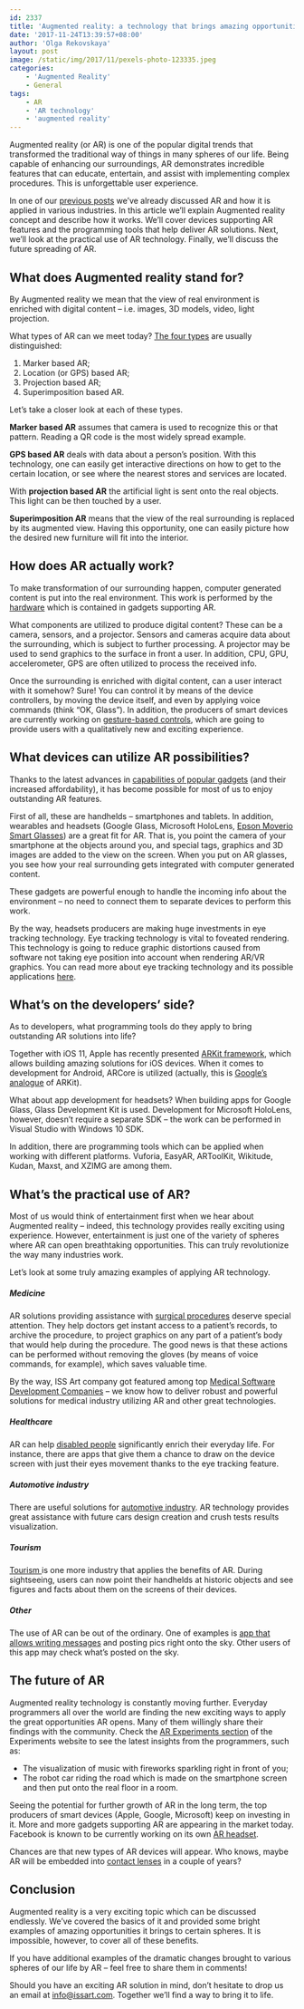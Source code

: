 ```yaml
---
id: 2337
title: 'Augmented reality: a technology that brings amazing opportunities'
date: '2017-11-24T13:39:57+08:00'
author: 'Olga Rekovskaya'
layout: post
image: /static/img/2017/11/pexels-photo-123335.jpeg
categories:
    - 'Augmented Reality'
    - General
tags:
    - AR
    - 'AR technology'
    - 'augmented reality'
---
```


Augmented reality (or AR) is one of the popular digital trends that transformed the traditional way of things in many spheres of our life. Being capable of enhancing our surroundings, AR demonstrates incredible features that can educate, entertain, and assist with implementing complex procedures. This is unforgettable user experience.

In one of our [previous posts](http://www.issart.com/blog/augmented-reality-staying-ahead-industry/) we’ve already discussed AR and how it is applied in various industries. In this article we’ll explain Augmented reality concept and describe how it works. We’ll cover devices supporting AR features and the programming tools that help deliver AR solutions. Next, we’ll look at the practical use of AR technology. Finally, we’ll discuss the future spreading of AR.

## What does Augmented reality stand for?

By Augmented reality we mean that the view of real environment is enriched with digital content – i.e. images, 3D models, video, light projection.

What types of AR can we meet today? [The four types](http://www.realitytechnologies.com/augmented-reality) are usually distinguished:

1. Marker based AR;
2. Location (or GPS) based AR;
3. Projection based AR;
4. Superimposition based AR.

Let’s take a closer look at each of these types.

**Marker based AR** assumes that camera is used to recognize this or that pattern. Reading a QR code is the most widely spread example.

**GPS based AR** deals with data about a person’s position. With this technology, one can easily get interactive directions on how to get to the certain location, or see where the nearest stores and services are located.

With **projection based AR** the artificial light is sent onto the real objects. This light can be then touched by a user.

**Superimposition AR** means that the view of the real surrounding is replaced by its augmented view. Having this opportunity, one can easily picture how the desired new furniture will fit into the interior.

## How does AR actually work?

To make transformation of our surrounding happen, computer generated content is put into the real environment. This work is performed by the [hardware](http://www.techradar.com/how-to/what-is-augmented-reality) which is contained in gadgets supporting AR.

What components are utilized to produce digital content? These can be a camera, sensors, and a projector. Sensors and cameras acquire data about the surrounding, which is subject to further processing. A projector may be used to send graphics to the surface in front a user. In addition, CPU, GPU, accelerometer, GPS are often utilized to process the received info.

Once the surrounding is enriched with digital content, can a user interact with it somehow? Sure! You can control it by means of the device controllers, by moving the device itself, and even by applying voice commands (think “OK, Glass”). In addition, the producers of smart devices are currently working on [gesture-based controls](https://www.digitaltrends.com/virtual-reality/augmented-reality-gesture-controls/), which are going to provide users with a qualitatively new and exciting experience.

## What devices can utilize AR possibilities?

Thanks to the latest advances in [capabilities of popular gadgets](http://www.techradar.com/how-to/what-is-augmented-reality) (and their increased affordability), it has become possible for most of us to enjoy outstanding AR features.

First of all, these are handhelds – smartphones and tablets. In addition, wearables and headsets (Google Glass, Microsoft HoloLens, [Epson Moverio Smart Glasses](https://www.issart.com/en/news/detail/id/150)) are a great fit for AR. That is, you point the camera of your smartphone at the objects around you, and special tags, graphics and 3D images are added to the view on the screen. When you put on AR glasses, you see how your real surrounding gets integrated with computer generated content.

These gadgets are powerful enough to handle the incoming info about the environment – no need to connect them to separate devices to perform this work.

By the way, headsets producers are making huge investments in eye tracking technology. Eye tracking technology is vital to foveated rendering. This technology is going to reduce graphic distortions caused from software not taking eye position into account when rendering AR/VR graphics. You can read more about eye tracking technology and its possible applications [here](http://www.iqsdirectory.com/resources/gaze-your-way-through-eye-tracking-technology/).

## What’s on the developers’ side?

As to developers, what programming tools do they apply to bring outstanding AR solutions into life?

Together with iOS 11, Apple has recently presented [ARKit framework](https://fieldguide.gizmodo.com/all-of-the-best-augmented-reality-tricks-your-iphone-ca-1805804012), which allows building amazing solutions for iOS devices. When it comes to development for Android, ARCore is utilized (actually, this is [Google’s analogue](https://fieldguide.gizmodo.com/everything-you-need-to-know-about-augmented-reality-now-1809069515) of ARKit).

What about app development for headsets? When building apps for Google Glass, Glass Development Kit is used. Development for Microsoft HoloLens, however, doesn’t require a separate SDK – the work can be performed in Visual Studio with Windows 10 SDK.

In addition, there are programming tools which can be applied when working with different platforms. Vuforia, EasyAR, ARToolKit, Wikitude, Kudan, Maxst, and XZIMG are among them.

## What’s the practical use of AR?

Most of us would think of entertainment first when we hear about Augmented reality – indeed, this technology provides really exciting using experience. However, entertainment is just one of the variety of spheres where AR can open breathtaking opportunities. This can truly revolutionize the way many industries work.

Let’s look at some truly amazing examples of applying AR technology.

##### *Medicine*

AR solutions providing assistance with [surgical procedures](http://www.realitytechnologies.com/augmented-reality) deserve special attention. They help doctors get instant access to a patient’s records, to archive the procedure, to project graphics on any part of a patient’s body that would help during the procedure. The good news is that these actions can be performed without removing the gloves (by means of voice commands, for example), which saves valuable time.

By the way, ISS Art company got featured among top [Medical Software Development Companies](https://www.softwaredevelopmentcompany.co/medical-software-development-companies/) – we know how to deliver robust and powerful solutions for medical industry utilizing AR and other great technologies.

##### *Healthcare*

AR can help [disabled people](https://www.appfutura.com/blog/whats-augmented-reality-and-how-does-it-work/) significantly enrich their everyday life. For instance, there are apps that give them a chance to draw on the device screen with just their eyes movement thanks to the eye tracking feature.

##### *Automotive industry*

There are useful solutions for [automotive industry](https://disruptionhub.com/industries-embracing-augmented-reality/). AR technology provides great assistance with future cars design creation and crush tests results visualization.

##### *Tourism*

[Tourism ](https://www.lifewire.com/applications-of-augmented-reality-2495561)is one more industry that applies the benefits of AR. During sightseeing, users can now point their handhelds at historic objects and see figures and facts about them on the screens of their devices.

##### *Other*

The use of AR can be out of the ordinary. One of examples is [app that allows writing messages](https://www.newscientist.com/article/2142857-augmented-reality-graffiti-will-lead-to-advertising-ambush-wars/) and posting pics right onto the sky. Other users of this app may check what’s posted on the sky.

## The future of AR

Augmented reality technology is constantly moving further. Everyday programmers all over the world are finding the new exciting ways to apply the great opportunities AR opens. Many of them willingly share their findings with the community. Check the [AR Experiments section](https://experiments.withgoogle.com/ar) of the Experiments website to see the latest insights from the programmers, such as:

- The visualization of music with fireworks sparkling right in front of you;
- The robot car riding the road which is made on the smartphone screen and then put onto the real floor in a room.

Seeing the potential for further growth of AR in the long term, the top producers of smart devices (Apple, Google, Microsoft) keep on investing in it. More and more gadgets supporting AR are appearing in the market today. Facebook is known to be currently working on its own [AR headset](https://www.engadget.com/2017/08/20/facebook-patent-ar-glasses/).

Chances are that new types of AR devices will appear. Who knows, maybe AR will be embedded into [contact lenses](https://www.appfutura.com/blog/whats-augmented-reality-and-how-does-it-work/) in a couple of years?

## Conclusion

Augmented reality is a very exciting topic which can be discussed endlessly. We’ve covered the basics of it and provided some bright examples of amazing opportunities it brings to certain spheres. It is impossible, however, to cover all of these benefits.

If you have additional examples of the dramatic changes brought to various spheres of our life by AR – feel free to share them in comments!

Should you have an exciting AR solution in mind, don’t hesitate to drop us an email at info@issart.com. Together we’ll find a way to bring it to life.